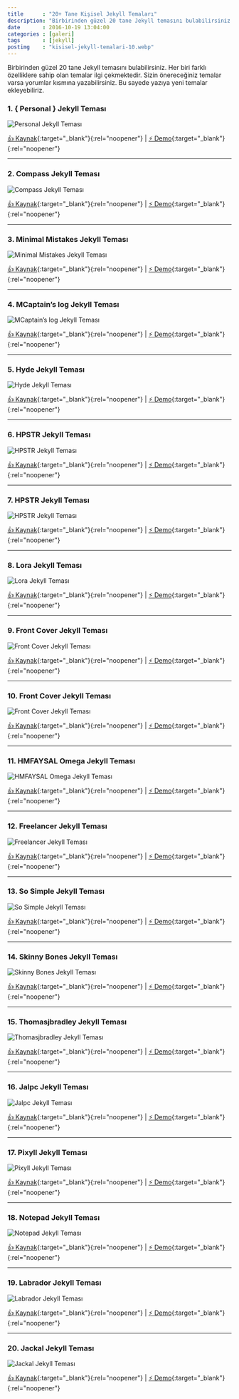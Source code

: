 ```yaml
---
title      : "20+ Tane Kişisel Jekyll Temaları"
description: "Birbirinden güzel 20 tane Jekyll temasını bulabilirsiniz. Her biri farklı özelliklere sahip olan temalar ilgi çekmektedir. "
date       : 2016-10-19 13:04:00
categories : [galeri]
tags       : [jekyll]
postimg    : "kisisel-jekyll-temalari-10.webp"
---
```


Birbirinden güzel 20 tane Jekyll temasını bulabilirsiniz. Her biri farklı özelliklere sahip olan temalar ilgi çekmektedir. Sizin önereceğiniz temalar varsa yorumlar kısmına yazabilirsiniz. Bu sayede yazıya yeni temalar ekleyebiliriz.

### 1. { Personal } Jekyll Teması 

![Personal Jekyll Teması](https://ahmetcadirci.com.tr/images/galeri/kisisel-jekyll-temalari-1.webp " Personal Jekyll Teması")

[👍 Kaynak](https://github.com/PanosSakkos/personal-jekyll-theme){:target="_blank"}{:rel="noopener"} | [⚡️ Demo](https://panossakkos.github.io/personal-jekyll-theme/){:target="_blank"}{:rel="noopener"}

* * *

### 2. Compass Jekyll Teması 

![Compass Jekyll Teması](https://ahmetcadirci.com.tr/images/galeri/kisisel-jekyll-temalari-2.webp "Compass Jekyll Teması")

[👍 Kaynak](https://github.com/excentris/compass){:target="_blank"}{:rel="noopener"} | [⚡️ Demo](https://excentris.github.io/compass/){:target="_blank"}{:rel="noopener"}

* * *

### 3. Minimal Mistakes Jekyll Teması

![Minimal Mistakes Jekyll Teması](https://ahmetcadirci.com.tr/images/galeri/kisisel-jekyll-temalari-3.webp "Minimal Mistakes Jekyll Teması")

[👍 Kaynak](https://github.com/mmistakes/minimal-mistakes){:target="_blank"}{:rel="noopener"} | [⚡️ Demo](https://mmistakes.github.io/minimal-mistakes/){:target="_blank"}{:rel="noopener"}

* * *

### 4. MCaptain’s log Jekyll Teması

![MCaptain’s log Jekyll Teması](https://ahmetcadirci.com.tr/images/galeri/kisisel-jekyll-temalari-4.webp "MCaptain’s log Jekyll Teması")

[👍 Kaynak](https://github.com/mashlo/captains-log){:target="_blank"}{:rel="noopener"} | [⚡️ Demo](http://mashlo.github.io/captains-log/){:target="_blank"}{:rel="noopener"}

* * *

### 5. Hyde Jekyll Teması

![Hyde Jekyll Teması](https://ahmetcadirci.com.tr/images/galeri/kisisel-jekyll-temalari-5.webp "Hyde Jekyll Teması")

[👍 Kaynak](https://github.com/hymerman/hymerman.github.io){:target="_blank"}{:rel="noopener"} | [⚡️ Demo](http://hymerman.github.io/){:target="_blank"}{:rel="noopener"}

* * *

### 6. HPSTR Jekyll Teması

![HPSTR Jekyll Teması](https://ahmetcadirci.com.tr/images/galeri/kisisel-jekyll-temalari-6.webp "HPSTR Jekyll Teması")

[👍 Kaynak](https://github.com/joshbeard/hpstr-jekyll-theme-mod){:target="_blank"}{:rel="noopener"} | [⚡️ Demo](https://mmistakes.github.io/hpstr-jekyll-theme/){:target="_blank"}{:rel="noopener"}

* * *

### 7. HPSTR Jekyll Teması

![HPSTR Jekyll Teması](https://ahmetcadirci.com.tr/images/galeri/kisisel-jekyll-temalari-7.webp "HPSTR Jekyll Teması")

[👍 Kaynak](https://github.com/camporez/Thinny){:target="_blank"}{:rel="noopener"} | [⚡️ Demo](http://camporez.github.io/){:target="_blank"}{:rel="noopener"}

* * *

### 8. Lora Jekyll Teması

![Lora Jekyll Teması](https://ahmetcadirci.com.tr/images/galeri/kisisel-jekyll-temalari-8.webp "Lora Jekyll Teması")

[👍 Kaynak](https://github.com/nandomoreirame/lora){:target="_blank"}{:rel="noopener"} | [⚡️ Demo](https://nandomoreira.me/lora/){:target="_blank"}{:rel="noopener"}

* * *

### 9. Front Cover Jekyll Teması

![Front Cover Jekyll Teması](https://ahmetcadirci.com.tr/images/galeri/kisisel-jekyll-temalari-9.webp "Front Cover Jekyll Teması")

[👍 Kaynak](https://github.com/dashingcode/front-cover/){:target="_blank"}{:rel="noopener"} | [⚡️ Demo](https://dashingcode.github.io/front-cover/){:target="_blank"}{:rel="noopener"}

* * *

### 10. Front Cover Jekyll Teması

![Front Cover Jekyll Teması](https://ahmetcadirci.com.tr/images/galeri/kisisel-jekyll-temalari-10.webp "Front Cover Jekyll Teması")

[👍 Kaynak](https://github.com/volny/creative-theme-jekyll/){:target="_blank"}{:rel="noopener"} | [⚡️ Demo](https://volny.github.io/creative-theme-jekyll/){:target="_blank"}{:rel="noopener"}

* * *

### 11. HMFAYSAL Omega Jekyll Teması

![HMFAYSAL Omega Jekyll Teması](https://ahmetcadirci.com.tr/images/galeri/kisisel-jekyll-temalari-11.webp "HMFAYSAL Omega Jekyll Teması")

[👍 Kaynak](https://github.com/hmfaysal/hmfaysal-omega-theme){:target="_blank"}{:rel="noopener"} | [⚡️ Demo](http://hmfaysal.github.io/hmfaysal-omega-theme/){:target="_blank"}{:rel="noopener"}

* * *

### 12. Freelancer Jekyll Teması

![Freelancer Jekyll Teması](https://ahmetcadirci.com.tr/images/galeri/kisisel-jekyll-temalari-12.webp "Freelancer Jekyll Teması")

[👍 Kaynak](https://github.com/jeromelachaud/freelancer-theme){:target="_blank"}{:rel="noopener"} | [⚡️ Demo](https://jeromelachaud.github.io/freelancer-theme/){:target="_blank"}{:rel="noopener"}

* * *

### 13. So Simple Jekyll Teması

![So Simple Jekyll Teması](https://ahmetcadirci.com.tr/images/galeri/kisisel-jekyll-temalari-13.webp "So Simple Jekyll Teması")

[👍 Kaynak](https://github.com/mmistakes/so-simple-theme/){:target="_blank"}{:rel="noopener"} | [⚡️ Demo](https://mmistakes.github.io/so-simple-theme){:target="_blank"}{:rel="noopener"}

* * *

### 14. Skinny Bones Jekyll Teması

![Skinny Bones Jekyll Teması](https://ahmetcadirci.com.tr/images/galeri/kisisel-jekyll-temalari-14.webp "Skinny Bones Jekyll Teması")

[👍 Kaynak](https://github.com/mmistakes/skinny-bones-jekyll/){:target="_blank"}{:rel="noopener"} | [⚡️ Demo](https://mmistakes.github.io/skinny-bones-jekyll/){:target="_blank"}{:rel="noopener"}

* * *

### 15. Thomasjbradley Jekyll Teması

![Thomasjbradley Jekyll Teması](https://ahmetcadirci.com.tr/images/galeri/kisisel-jekyll-temalari-15.webp "Thomasjbradley Jekyll Teması")

[👍 Kaynak](https://github.com/thomasjbradley/thomasjbradley.ca){:target="_blank"}{:rel="noopener"} | [⚡️ Demo](https://thomasjbradley.ca/){:target="_blank"}{:rel="noopener"}

* * *

### 16. Jalpc Jekyll Teması

![Jalpc Jekyll Teması](https://ahmetcadirci.com.tr/images/galeri/kisisel-jekyll-temalari-16.webp "Jalpc Jekyll Teması")

[👍 Kaynak](https://github.com/Jack614/jalpc_jekyll_theme){:target="_blank"}{:rel="noopener"} | [⚡️ Demo](http://www.jack003.com/){:target="_blank"}{:rel="noopener"}

* * *

### 17. Pixyll Jekyll Teması

![Pixyll Jekyll Teması](https://ahmetcadirci.com.tr/images/galeri/kisisel-jekyll-temalari-17.webp "Pixyll Jekyll Teması")

[👍 Kaynak](https://github.com/johnotander/pixyll){:target="_blank"}{:rel="noopener"} | [⚡️ Demo](http://pixyll.com/){:target="_blank"}{:rel="noopener"}

* * *

### 18. Notepad Jekyll Teması

![Notepad Jekyll Teması](https://ahmetcadirci.com.tr/images/galeri/kisisel-jekyll-temalari-18.webp "Notepad Jekyll Teması")

[👍 Kaynak](https://github.com/hmfaysal/Notepad){:target="_blank"}{:rel="noopener"} | [⚡️ Demo](http://hmfaysal.me/Notepad/){:target="_blank"}{:rel="noopener"}

* * *

### 19. Labrador Jekyll Teması

![Labrador Jekyll Teması](https://ahmetcadirci.com.tr/images/galeri/kisisel-jekyll-temalari-19.webp "Labrador Jekyll Teması")

[👍 Kaynak](https://github.com/donini/labrador-jekyll-theme){:target="_blank"}{:rel="noopener"} | [⚡️ Demo](https://donini.github.io/labrador-jekyll-theme/){:target="_blank"}{:rel="noopener"}

* * *

### 20. Jackal Jekyll Teması

![Jackal Jekyll Teması](https://ahmetcadirci.com.tr/images/galeri/kisisel-jekyll-temalari-20.webp "Jackal Jekyll Teması")

[👍 Kaynak](https://github.com/clenemt/jackal){:target="_blank"}{:rel="noopener"} | [⚡️ Demo](https://clenemt.github.io/jackal/){:target="_blank"}{:rel="noopener"}
